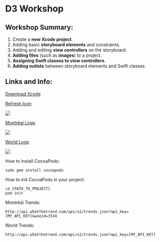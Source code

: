 # D3 Workshop
## Workshop Summary:
1. Create a **new Xcode project**.
2. Adding basic **storyboard elements** and constraints.
4. Adding and editing **view controllers** on the storyboard.
5. **Adding files** (such as **images**) to a project.
6. **Assigning Swift classes to view controllers**.
7. **Adding outlets** between storyboard elements and Swift classes.

## Links and Info:
[Download Xcode](https://developer.apple.com/xcode/)

[Refresh Icon](https://raw.githubusercontent.com/wircho/D3Workshop/master/HelloWorld/HelloWorld/refresh@2x.png)

![](https://raw.githubusercontent.com/wircho/D3Workshop/master/HelloWorld/HelloWorld/refresh@2x.png)

[Montréal Logo](https://raw.githubusercontent.com/wircho/D3Workshop/master/HelloWorld/HelloWorld/montreal@2x.png)

![](https://raw.githubusercontent.com/wircho/D3Workshop/master/HelloWorld/HelloWorld/montreal@2x.png)

[World Logo](https://raw.githubusercontent.com/wircho/D3Workshop/master/HelloWorld/HelloWorld/world@2x.png)

![](https://raw.githubusercontent.com/wircho/D3Workshop/master/HelloWorld/HelloWorld/world@2x.png)

How to install CocoaPods:

`sudo gem install cocoapods`

How to init CocoaPods in your project:

```
cd [PATH_TO_PROJECT]
pod init
```

Montréal Trends:

`http://api.whatthetrend.com/api/v2/trends.json?api_key=[MY_API_KEY]&woeid=3534`

World Trends:

`http://api.whatthetrend.com/api/v2/trends.json?api_key=[MY_API_KEY]`


